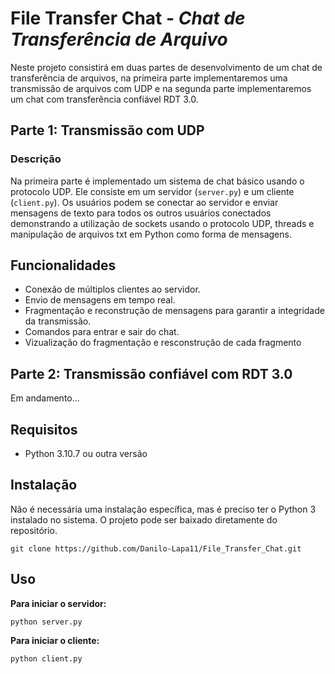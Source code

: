# File Transfer Chat - *Chat de Transferência de Arquivo*

Neste projeto consistirá em duas partes de desenvolvimento de um chat de transferência de arquivos, na primeira parte implementaremos uma transmissão de arquivos com UDP e na segunda parte implementaremos um chat com transferência confiável RDT 3.0.

## **Parte 1:** Transmissão com UDP

### Descrição
Na primeira parte é implementado um sistema de chat básico usando o protocolo UDP. Ele consiste em um servidor (`server.py`) e um cliente (`client.py`). Os usuários podem se conectar ao servidor e enviar mensagens de texto para todos os outros usuários conectados demonstrando a utilização de sockets usando o protocolo UDP, threads e manipulação de arquivos txt em Python como forma de mensagens.

## Funcionalidades
- Conexão de múltiplos clientes ao servidor.
- Envio de mensagens em tempo real.
- Fragmentação e reconstrução de mensagens para garantir a integridade da transmissão.
- Comandos para entrar e sair do chat.
- Vizualização do fragmentação e resconstrução de cada fragmento

## **Parte 2:** Transmissão confiável com RDT 3.0
Em andamento...


## Requisitos
- Python 3.10.7 ou outra versão

## Instalação
Não é necessária uma instalação específica, mas é preciso ter o Python 3 instalado no sistema. O projeto pode ser baixado diretamente do repositório.

```
git clone https://github.com/Danilo-Lapa11/File_Transfer_Chat.git
```

## Uso
**Para iniciar o servidor:**

```
python server.py
```

**Para iniciar o cliente:**

```
python client.py
```


